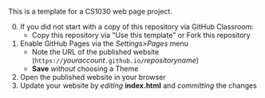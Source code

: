 This is a template for a CS1030 web page project.

0. If you did not start with a copy of this repository via GitHub Classroom:
   * Copy this repository via "Use this template" or Fork this repository
1. Enable GitHub Pages via the _Settings>Pages_ menu
   * Note the URL of the published website (```https://```_youraccount_```.github.io/```_repositoryname_)
   * **Save** _without_ choosing a Theme
2. Open the published website in your browser
3. Update your website by _editing_ **index.html** and _committing_ the changes
